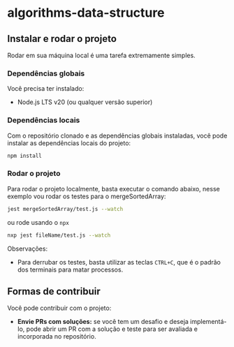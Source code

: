 # algorithms-data-structure

## Instalar e rodar o projeto

Rodar em sua máquina local é uma tarefa extremamente simples.

### Dependências globais

Você precisa ter instalado:

- Node.js LTS v20 (ou qualquer versão superior)

### Dependências locais

Com o repositório clonado e as dependências globais instaladas, você pode instalar as dependências locais do projeto:

```bash
npm install
```

### Rodar o projeto

Para rodar o projeto localmente, basta executar o comando abaixo, nesse exemplo vou rodar os testes para o mergeSortedArray:

```bash
jest mergeSortedArray/test.js --watch
```

ou rode usando o `npx`

```bash
nxp jest fileName/test.js --watch
```

Observações:

- Para derrubar os testes, basta utilizar as teclas `CTRL+C`, que é o padrão dos terminais para matar processos.

## Formas de contribuir

Você pode contribuir com o projeto:

- **Envie PRs com soluções:** se você tem um desafio e deseja implementá-lo, pode abrir um PR com a solução e teste para ser avaliada e incorporada no repositório.
